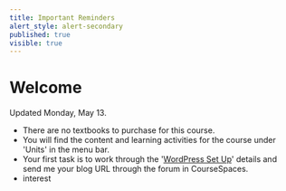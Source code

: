 ```yaml
---
title: Important Reminders
alert_style: alert-secondary
published: true
visible: true
---
```


# Welcome
Updated Monday, May 13.

- There are no textbooks to purchase for this course.
- You will find the content and learning activities for the course under 'Units' in the menu bar.
- Your first task is to work through the '[WordPress Set Up](https://edtechuvic.ca/edci335/week-1)' details and send me your blog URL through the forum in CourseSpaces.
- interest

